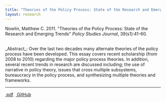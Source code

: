 ```yaml
---
title: "Theories of the Policy Process: State of the Research and Emerging Trends"
layout: research
---
```


Nowlin, Matthew C. 2011.  "Theories of the Policy Process: State of the Research and Emerging Trends" _Policy Studies Journal_, 39(s1):41-60.

<br />
_Abstract_: Over the last two decades many alternate theories of the policy process have been developed. This essay covers recent scholarship (from 2008 to 2010) regarding the major policy process theories. In addition, several recent trends in research are discussed including; the use of narrative in policy theory, issues that cross multiple subsystems, bureaucracy in the policy process, and synthesizing multiple theories and frameworks.

<hr class="separator">

<p><a href="{{ site.url }}/files/psj2012.pdf"><i class="fa fa-file-pdf-o"></i>&nbsp;pdf</a>&nbsp;&nbsp;<a href="https://github.com/mnowlin/IssueDefinitions"><i class="fa fa-github"></i>&nbsp;GitHub</a></p>
